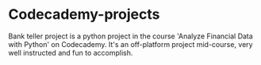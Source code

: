 # Codecademy-projects
Bank teller project is a python project in the course 'Analyze Financial Data with Python' on Codecademy. 
It's an off-platform project mid-course, very well instructed and fun to accomplish.
